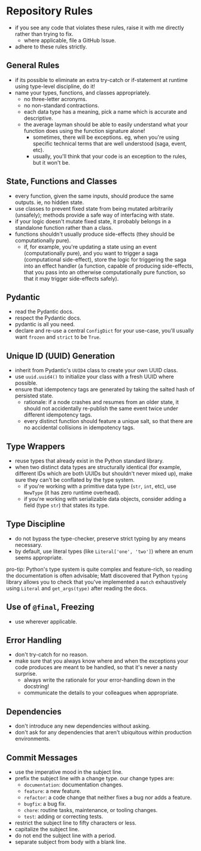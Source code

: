 # Repository Rules

* if you see any code that violates these rules, raise it with me directly rather than trying to fix.
  * where applicable, file a GitHub Issue.
* adhere to these rules strictly.

## General Rules

* if its possible to eliminate an extra try-catch or if-statement at runtime using type-level discipline, do it!
* name your types, functions, and classes appropriately.
  * no three-letter acronyms.
  * no non-standard contractions.
  * each data type has a meaning, pick a name which is accurate and descriptive.
  * the average layman should be able to easily understand what your function does using the function signature alone!
    * sometimes, there will be exceptions. eg, when you're using specific technical terms that are well understood (saga, event, etc).
    * usually, you'll think that your code is an exception to the rules, but it won't be.

## State, Functions and Classes

* every function, given the same inputs, should produce the same outputs. ie, no hidden state.
* use classes to prevent fixed state from being mutated arbitrarily (unsafely); methods provide a safe way of interfacing with state.
* if your logic doesn't mutate fixed state, it probably belongs in a standalone function rather than a class.
* functions shouldn't usually produce side-effects (they should be computationally pure).
  * if, for example, you're updating a state using an event (computationally pure), and you want to trigger a saga (computational side-effect), store the logic for triggering the saga into an effect handler (a function, capable of producing side-effects, that you pass into an otherwise computationally pure function, so that it may trigger side-effects safely).

## Pydantic

* read the Pydantic docs.
* respect the Pydantic docs.
* pydantic is all you need.
* declare and re-use a central `ConfigDict` for your use-case, you'll usually want `frozen` and `strict` to be `True`.

## Unique ID (UUID) Generation

* inherit from Pydantic's `UUID4` class to create your own UUID class.
* use `uuid.uuid4()` to initialize your class with a fresh UUID where possible.
* ensure that idempotency tags are generated by taking the salted hash of persisted state.
  * rationale: if a node crashes and resumes from an older state, it should not accidentally re-publish the same event twice under different idempotency tags. 
  * every distinct function should feature a unique salt, so that there are no accidental collisions in idempotency tags.

## Type Wrappers

* reuse types that already exist in the Python standard library.
* when two distinct data types are structurally identical (for example, different IDs which are both UUIDs but shouldn't never mixed up), make sure they can't be conflated by the type system.
  * if you're working with a primitive data type (`str`, `int`, etc), use `NewType` (it has zero runtime overhead).
  * if you're working with serializable data objects, consider adding a field (type `str`) that states its type.

## Type Discipline

* do not bypass the type-checker, preserve strict typing by any means necessary.
* by default, use literal types (like `Literal['one', 'two']`) where an enum seems appropriate.

pro-tip: Python's type system is quite complex and feature-rich, so reading the documentation is often advisable; Matt discovered that Python `typing` library allows you to check that you've implemented a `match` exhaustively using `Literal` and `get_args(type)` after reading the docs.

## Use of `@final`, Freezing

* use wherever applicable.

## Error Handling

* don't try-catch for no reason.
* make sure that you always know where and when the exceptions your code produces are meant to be handled, so that it's never a nasty surprise.
  * always write the rationale for your error-handling down in the docstring!
  * communicate the details to your colleagues when appropriate.

## Dependencies

* don't introduce any new dependencies without asking.
* don't ask for any dependencies that aren't ubiquitous within production environments.

## Commit Messages

*   use the imperative mood in the subject line.
*   prefix the subject line with a change type. our change types are:
    *   `documentation`: documentation changes.
    *   `feature`: a new feature.
    *   `refactor`: a code change that neither fixes a bug nor adds a feature.
    *   `bugfix`: a bug fix.
    *   `chore`: routine tasks, maintenance, or tooling changes.
    *   `test`: adding or correcting tests.
*   restrict the subject line to fifty characters or less.
*   capitalize the subject line.
*   do not end the subject line with a period.
*   separate subject from body with a blank line.